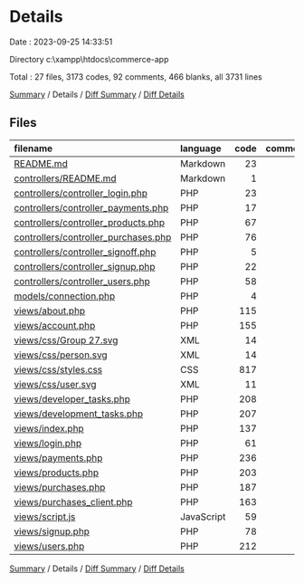# Details

Date : 2023-09-25 14:33:51

Directory c:\\xampp\\htdocs\\commerce-app

Total : 27 files,  3173 codes, 92 comments, 466 blanks, all 3731 lines

[Summary](results.md) / Details / [Diff Summary](diff.md) / [Diff Details](diff-details.md)

## Files
| filename | language | code | comment | blank | total |
| :--- | :--- | ---: | ---: | ---: | ---: |
| [README.md](/README.md) | Markdown | 23 | 0 | 7 | 30 |
| [controllers/README.md](/controllers/README.md) | Markdown | 1 | 0 | 0 | 1 |
| [controllers/controller_login.php](/controllers/controller_login.php) | PHP | 23 | 2 | 4 | 29 |
| [controllers/controller_payments.php](/controllers/controller_payments.php) | PHP | 17 | 0 | 4 | 21 |
| [controllers/controller_products.php](/controllers/controller_products.php) | PHP | 67 | 8 | 15 | 90 |
| [controllers/controller_purchases.php](/controllers/controller_purchases.php) | PHP | 76 | 7 | 15 | 98 |
| [controllers/controller_signoff.php](/controllers/controller_signoff.php) | PHP | 5 | 0 | 1 | 6 |
| [controllers/controller_signup.php](/controllers/controller_signup.php) | PHP | 22 | 0 | 0 | 22 |
| [controllers/controller_users.php](/controllers/controller_users.php) | PHP | 58 | 1 | 11 | 70 |
| [models/connection.php](/models/connection.php) | PHP | 4 | 2 | 2 | 8 |
| [views/about.php](/views/about.php) | PHP | 115 | 0 | 11 | 126 |
| [views/account.php](/views/account.php) | PHP | 155 | 1 | 27 | 183 |
| [views/css/Group 27.svg](/views/css/Group%2027.svg) | XML | 14 | 0 | 1 | 15 |
| [views/css/person.svg](/views/css/person.svg) | XML | 14 | 0 | 1 | 15 |
| [views/css/styles.css](/views/css/styles.css) | CSS | 817 | 14 | 53 | 884 |
| [views/css/user.svg](/views/css/user.svg) | XML | 11 | 0 | 1 | 12 |
| [views/developer_tasks.php](/views/developer_tasks.php) | PHP | 208 | 8 | 39 | 255 |
| [views/development_tasks.php](/views/development_tasks.php) | PHP | 207 | 7 | 35 | 249 |
| [views/index.php](/views/index.php) | PHP | 137 | 1 | 28 | 166 |
| [views/login.php](/views/login.php) | PHP | 61 | 3 | 18 | 82 |
| [views/payments.php](/views/payments.php) | PHP | 236 | 6 | 39 | 281 |
| [views/products.php](/views/products.php) | PHP | 203 | 5 | 28 | 236 |
| [views/purchases.php](/views/purchases.php) | PHP | 187 | 5 | 28 | 220 |
| [views/purchases_client.php](/views/purchases_client.php) | PHP | 163 | 5 | 24 | 192 |
| [views/script.js](/views/script.js) | JavaScript | 59 | 9 | 26 | 94 |
| [views/signup.php](/views/signup.php) | PHP | 78 | 3 | 21 | 102 |
| [views/users.php](/views/users.php) | PHP | 212 | 5 | 27 | 244 |

[Summary](results.md) / Details / [Diff Summary](diff.md) / [Diff Details](diff-details.md)